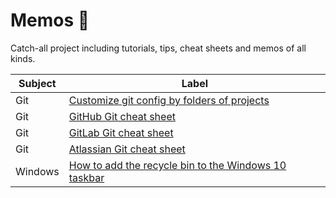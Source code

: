 # Memos 💭

Catch-all project including tutorials, tips, cheat sheets and memos of all kinds.

| Subject | Label                                                                                                                            |
| ------- | -------------------------------------------------------------------------------------------------------------------------------- |
| Git     | [Customize git config by folders of projects](./git/customize_git_config_by_folders_of_projects/README.md)                       |
| Git     | [GitHub Git cheat sheet](./git/github_git_cheat_sheet/github-git-cheat-sheet.pdf)                                                |
| Git     | [GitLab Git cheat sheet](./git/gitlab_git_cheat_sheet/gitlab-git-cheat-sheet.pdf)                                                |
| Git     | [Atlassian Git cheat sheet](./git/atlassian_git_cheat_sheet/atlassian-git-cheat-sheet.pdf)                                       |
| Windows | [How to add the recycle bin to the Windows 10 taskbar](./windows/how_to_add_the_recycle_bin_to_the_windows_10_taskbar/README.md) |
